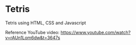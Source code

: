 # Tetris
Tetris using HTML, CSS and Javascript

Reference YouTube video: https://www.youtube.com/watch?v=rAUn1Lom6dw&t=3647s
